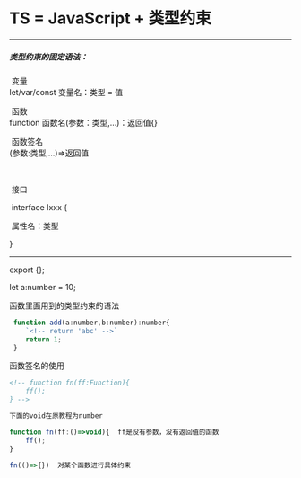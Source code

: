# TS = JavaScript + 类型约束

---



##### 类型约束的固定语法：

​    变量  
​		let/var/const  变量名：类型 = 值

​	函数  
​			function 函数名(参数：类型,...)：返回值{}

​	函数签名    
​	(参数:类型,...)=>返回值

​    

​	接口

​	interface Ixxx {

​		属性名：类型

}

---



 export {};

 let a:number = 10;

  

 函数里面用到的类型约束的语法

```javascript
 function add(a:number,b:number):number{
    `<!-- return 'abc' -->`
    return 1;
 }
```

函数签名的使用

```markdown
<!-- function fn(ff:Function){
    ff();
} -->

下面的void在原教程为number
```

```js
function fn(ff:()=>void){  ff是没有参数，没有返回值的函数
    ff();
}

fn(()=>{})  对某个函数进行具体约束
```

